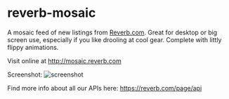 # reverb-mosaic

A mosaic feed of new listings from [Reverb.com](https://reverb.com). Great for desktop or big screen use, especially
if you like drooling at cool gear. Complete with littly flippy animations.

Visit online at http://mosaic.reverb.com

Screenshot:
![screenshot](https://dl.dropboxusercontent.com/u/56955793/online_uploads/Screen%20Shot%202015-06-23%20at%2011.28.57%20AM.png?raw=1)

Find more info about all our APIs here: https://reverb.com/page/api
